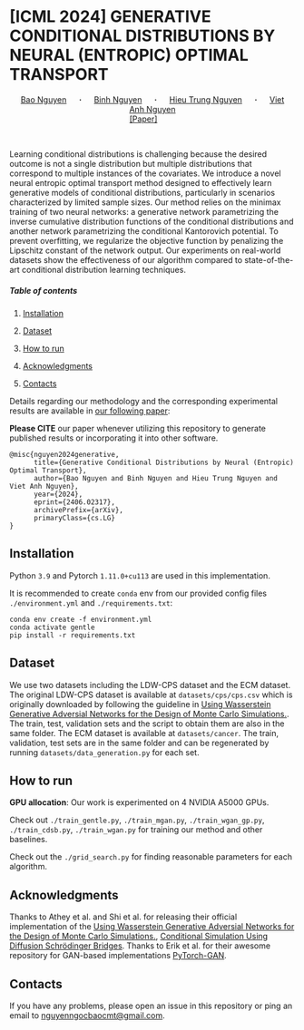 # [ICML 2024] GENERATIVE CONDITIONAL DISTRIBUTIONS BY NEURAL (ENTROPIC) OPTIMAL TRANSPORT

<div  align="center">

<a  href="https://nguyenngocbaocmt02.github.io/"  target="_blank">Bao&nbsp;Nguyen</a> &emsp; <b>&middot;</b> &emsp;
<a  href="https://tbng.github.io/"  target="_blank">Binh&nbsp;Nguyen</a> &emsp; <b>&middot;</b> &emsp;
<a  href="https://hieunt91.github.io/"  target="_blank">Hieu Trung&nbsp;Nguyen</a> &emsp; <b>&middot;</b> &emsp;
<a  href="https://www.vietanhnguyen.net/"  target="_blank">Viet Anh&nbsp;Nguyen</a>
<br>
<a  href="https://arxiv.org/abs/2406.02317">[Paper]</a> &emsp;&emsp;


</div>

<br>
    


Learning conditional distributions is challenging because the desired outcome is not a single distribution but multiple distributions that correspond to multiple instances of the covariates. We introduce a novel neural entropic optimal transport method designed to effectively learn generative models of conditional distributions, particularly in scenarios characterized by limited sample sizes. Our method relies on the minimax training of two neural networks: a generative network parametrizing the inverse cumulative distribution functions of the conditional distributions and another network parametrizing the conditional Kantorovich potential. To prevent overfitting, we regularize the objective function by penalizing the Lipschitz constant of the network output. Our experiments on real-world datasets show the effectiveness of our algorithm compared to state-of-the-art conditional distribution learning techniques.


##### Table of contents

1. [Installation](#installation)

2. [Dataset](#dataset-preparation)

3. [How to run](#how-to-run)

4. [Acknowledgments](#acknowledgments)

5. [Contacts](#contacts)

  
  

Details regarding our methodology and the corresponding experimental results are available in [our following paper](https://arxiv.org/abs/2406.02317):

  

**Please CITE** our paper whenever utilizing this repository to generate published results or incorporating it into other software.

```
@misc{nguyen2024generative,
      title={Generative Conditional Distributions by Neural (Entropic) Optimal Transport}, 
      author={Bao Nguyen and Binh Nguyen and Hieu Trung Nguyen and Viet Anh Nguyen},
      year={2024},
      eprint={2406.02317},
      archivePrefix={arXiv},
      primaryClass={cs.LG}
}
```
  

## Installation ##

Python `3.9` and Pytorch `1.11.0+cu113` are used in this implementation.

It is recommended to create `conda` env from our provided config files `./environment.yml` and `./requirements.txt`:
```
conda env create -f environment.yml
conda activate gentle
pip install -r requirements.txt
```

## Dataset ##

We use two datasets including the LDW-CPS dataset and the ECM dataset. The original LDW-CPS dataset is available at `datasets/cps/cps.csv` which is originally downloaded by following the guideline in [Using Wasserstein Generative Adversial Networks for the Design of Monte Carlo Simulations.](https://github.com/gsbDBI/ds-wgan). The train, test, validation sets and the script to obtain them are also in the same folder. The ECM dataset is available at `datasets/cancer`. The train, validation, test sets are in the same folder and can be regenerated by running `datasets/data_generation.py` for each set.

## How to run ##

**GPU allocation**: Our work is experimented on 4 NVIDIA A5000 GPUs.

Check out `./train_gentle.py`, `./train_mgan.py`, `./train_wgan_gp.py`, `./train_cdsb.py`, `./train_wgan.py` for training our method and other baselines. 

Check out the `./grid_search.py` for finding reasonable parameters for each algorithm.

## Acknowledgments ##

Thanks to Athey et al. and Shi et al. for releasing their official implementation of the [Using Wasserstein Generative Adversial Networks for the Design of Monte Carlo Simulations.](https://github.com/gsbDBI/ds-wgan), [Conditional Simulation Using Diffusion Schrödinger Bridges](https://github.com/vdeborto/cdsb). Thanks to Erik et al. for their awesome repository for GAN-based implementations [PyTorch-GAN](https://github.com/eriklindernoren/PyTorch-GAN).

## Contacts ##

If you have any problems, please open an issue in this repository or ping an email to [nguyenngocbaocmt@gmail.com](mailto:nguyenngocbaocmt@gmail.com).

